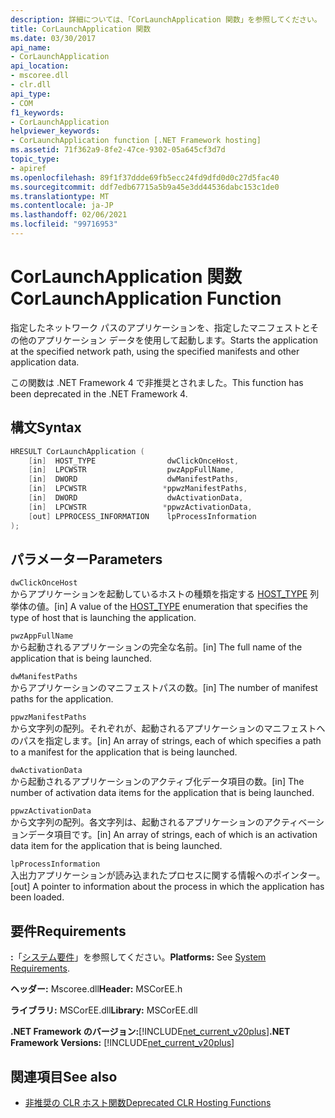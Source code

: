 ```yaml
---
description: 詳細については、「CorLaunchApplication 関数」を参照してください。
title: CorLaunchApplication 関数
ms.date: 03/30/2017
api_name:
- CorLaunchApplication
api_location:
- mscoree.dll
- clr.dll
api_type:
- COM
f1_keywords:
- CorLaunchApplication
helpviewer_keywords:
- CorLaunchApplication function [.NET Framework hosting]
ms.assetid: 71f362a9-8fe2-47ce-9302-05a645cf3d7d
topic_type:
- apiref
ms.openlocfilehash: 89f1f37ddde69fb5ecc24fd9dfd0d0c27d5fac40
ms.sourcegitcommit: ddf7edb67715a5b9a45e3dd44536dabc153c1de0
ms.translationtype: MT
ms.contentlocale: ja-JP
ms.lasthandoff: 02/06/2021
ms.locfileid: "99716953"
---
```

# <a name="corlaunchapplication-function"></a><span data-ttu-id="499e6-103">CorLaunchApplication 関数</span><span class="sxs-lookup"><span data-stu-id="499e6-103">CorLaunchApplication Function</span></span>

<span data-ttu-id="499e6-104">指定したネットワーク パスのアプリケーションを、指定したマニフェストとその他のアプリケーション データを使用して起動します。</span><span class="sxs-lookup"><span data-stu-id="499e6-104">Starts the application at the specified network path, using the specified manifests and other application data.</span></span>  
  
 <span data-ttu-id="499e6-105">この関数は .NET Framework 4 で非推奨とされました。</span><span class="sxs-lookup"><span data-stu-id="499e6-105">This function has been deprecated in the .NET Framework 4.</span></span>  
  
## <a name="syntax"></a><span data-ttu-id="499e6-106">構文</span><span class="sxs-lookup"><span data-stu-id="499e6-106">Syntax</span></span>  
  
```cpp  
HRESULT CorLaunchApplication (  
    [in]  HOST_TYPE                dwClickOnceHost,  
    [in]  LPCWSTR                  pwzAppFullName,  
    [in]  DWORD                    dwManifestPaths,  
    [in]  LPCWSTR                 *ppwzManifestPaths,  
    [in]  DWORD                    dwActivationData,  
    [in]  LPCWSTR                 *ppwzActivationData,  
    [out] LPPROCESS_INFORMATION    lpProcessInformation  
);  
```  
  
## <a name="parameters"></a><span data-ttu-id="499e6-107">パラメーター</span><span class="sxs-lookup"><span data-stu-id="499e6-107">Parameters</span></span>  

 `dwClickOnceHost`  
 <span data-ttu-id="499e6-108">からアプリケーションを起動しているホストの種類を指定する [HOST_TYPE](host-type-enumeration.md) 列挙体の値。</span><span class="sxs-lookup"><span data-stu-id="499e6-108">[in] A value of the [HOST_TYPE](host-type-enumeration.md) enumeration that specifies the type of host that is launching the application.</span></span>  
  
 `pwzAppFullName`  
 <span data-ttu-id="499e6-109">から起動されるアプリケーションの完全な名前。</span><span class="sxs-lookup"><span data-stu-id="499e6-109">[in] The full name of the application that is being launched.</span></span>  
  
 `dwManifestPaths`  
 <span data-ttu-id="499e6-110">からアプリケーションのマニフェストパスの数。</span><span class="sxs-lookup"><span data-stu-id="499e6-110">[in] The number of manifest paths for the application.</span></span>  
  
 `ppwzManifestPaths`  
 <span data-ttu-id="499e6-111">から文字列の配列。それぞれが、起動されるアプリケーションのマニフェストへのパスを指定します。</span><span class="sxs-lookup"><span data-stu-id="499e6-111">[in] An array of strings, each of which specifies a path to a manifest for the application that is being launched.</span></span>  
  
 `dwActivationData`  
 <span data-ttu-id="499e6-112">から起動されるアプリケーションのアクティブ化データ項目の数。</span><span class="sxs-lookup"><span data-stu-id="499e6-112">[in] The number of activation data items for the application that is being launched.</span></span>  
  
 `ppwzActivationData`  
 <span data-ttu-id="499e6-113">から文字列の配列。各文字列は、起動されるアプリケーションのアクティベーションデータ項目です。</span><span class="sxs-lookup"><span data-stu-id="499e6-113">[in] An array of strings, each of which is an activation data item for the application that is being launched.</span></span>  
  
 `lpProcessInformation`  
 <span data-ttu-id="499e6-114">入出力アプリケーションが読み込まれたプロセスに関する情報へのポインター。</span><span class="sxs-lookup"><span data-stu-id="499e6-114">[out] A pointer to information about the process in which the application has been loaded.</span></span>  
  
## <a name="requirements"></a><span data-ttu-id="499e6-115">要件</span><span class="sxs-lookup"><span data-stu-id="499e6-115">Requirements</span></span>  

 <span data-ttu-id="499e6-116">**:**「[システム要件](../../get-started/system-requirements.md)」を参照してください。</span><span class="sxs-lookup"><span data-stu-id="499e6-116">**Platforms:** See [System Requirements](../../get-started/system-requirements.md).</span></span>  
  
 <span data-ttu-id="499e6-117">**ヘッダー:** Mscoree.dll</span><span class="sxs-lookup"><span data-stu-id="499e6-117">**Header:** MSCorEE.h</span></span>  
  
 <span data-ttu-id="499e6-118">**ライブラリ:** MSCorEE.dll</span><span class="sxs-lookup"><span data-stu-id="499e6-118">**Library:** MSCorEE.dll</span></span>  
  
 <span data-ttu-id="499e6-119">**.NET Framework のバージョン:**[!INCLUDE[net_current_v20plus](../../../../includes/net-current-v20plus-md.md)]</span><span class="sxs-lookup"><span data-stu-id="499e6-119">**.NET Framework Versions:** [!INCLUDE[net_current_v20plus](../../../../includes/net-current-v20plus-md.md)]</span></span>  
  
## <a name="see-also"></a><span data-ttu-id="499e6-120">関連項目</span><span class="sxs-lookup"><span data-stu-id="499e6-120">See also</span></span>

- [<span data-ttu-id="499e6-121">非推奨の CLR ホスト関数</span><span class="sxs-lookup"><span data-stu-id="499e6-121">Deprecated CLR Hosting Functions</span></span>](deprecated-clr-hosting-functions.md)
